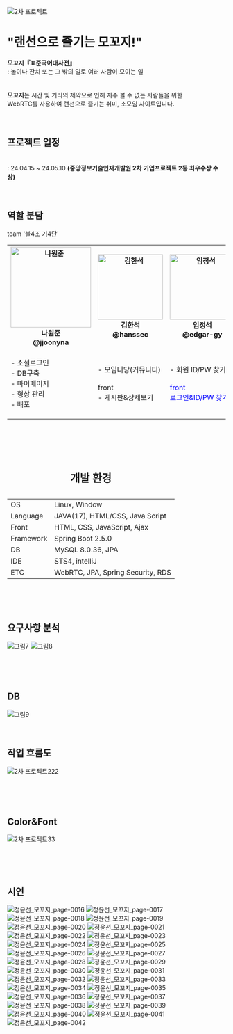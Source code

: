 ![2차 프로젝트](https://github.com/jjoonyna/moggozi2/assets/150616454/e614419d-6d8d-4a91-8ffa-c5fafb5adc57)

<h1>"랜선으로 즐기는 모꼬지!"</h1>
<Strong>모꼬지『표준국어대사전』</Strong><br>
: 놀이나 잔치 또는 그 밖의 일로 여러 사람이 모이는 일
<br><br><br>
<Strong>모꼬지</Strong>는 시간 및 거리의 제약으로 인해 자주 볼 수 없는 사람들을 위한<br> WebRTC를 사용하여 랜선으로 즐기는 취미, 소모임 사이트입니다.
<br><br><br>
<h2>프로젝트 일정</h2><br>
: 24.04.15 ~ 24.05.10 <Strong>(중앙정보기술인재개발원 2차 기업프로젝트 2등 최우수상 수상)</Strong>
<br><br><br>


<table>
	<h2>역할 분담</h2>
	<cation>team '불4조 기4단'</cation>
	<th><img width="185" alt="나원준" src="https://github.com/jjoonyna/moggozi2/assets/150616454/49ec8571-f6fc-4d88-ad7e-60505e32b751"><br>나원준<br>@jjoonyna </th>
 	<th><img width="150" alt="김한석" src="https://github.com/jjoonyna/moggozi2/assets/150616454/8edbbf33-e2ce-47cd-9add-e2119881e6ea"><br>김한석<br>@hanssec </th>
  	<th><img width="150" alt="임정석" src="https://github.com/jjoonyna/moggozi2/assets/150616454/6955d21c-9370-40fb-be97-4b7ba37176f8"><br>임정석<br>@edgar-gy</th>
   	<th><img width="185" alt="배현정" src="https://github.com/jjoonyna/moggozi2/assets/150616454/de13f1e9-8e6b-4ec1-b68d-8547a191c6e6"><br>배현정<br>@qkqhdhwhs </th>
    	<th><img width="150" alt="장예진" src="https://github.com/jjoonyna/moggozi2/assets/150616454/686f021e-89de-4497-975f-b1d53181f85f"><br>장예진<br>@jyj95 </th>
     	<th><img width="150" alt="정윤선" src="https://github.com/jjoonyna/moggozi2/assets/150616454/108d0ff6-ab5c-4f07-953f-7047f088188f"><br>정윤선<br>@myaongE</th>
	<tr>
		<td>
			- 소셜로그인<br>
			- DB구축<br>
			- 마이페이지<br>
			- 형상 관리<br>
			- 배포<br>
		</td>
		<td>
			- 모임니당(커뮤니티)<br>
			<br>front<br>
			- 게시판&상세보기<br>
		</td>
		<td>
			- 회원 ID/PW 찾기<br><br>
			<span style="color: blue">front</span><br>
			<span style="color: blue">로그인&ID/PW 찾기</span><br>
		</td>
		<td>
			- 모일 꼬지?<br>
			- 유효성/중복 검사<br>
		</td>
		<td>
			- 모임방(WebRTC)<br><br>
			<span style="color: blue;">front</span><br>
			<span style="color: blue;">모임방</span><br>
		</td>
		<td>
			- 회원 관리(Security)<br>
			- 관리자 모드<br>
			- 형상 관리<br><br>
			<span style="color: blue;">front</span><br>
			<span style="color: blue;">메인&관리자</span><br>
		</td>
	</tr>
</table>

<br><br><br>

<table>
	<caption><h2>개발 환경</h2></caption>
	<tr>
		<td>OS</td>
		<td>Linux, Window</td>
	</tr>
	<tr>
		<td>Language</td>
		<td>JAVA(17), HTML/CSS, Java Script</td>
	</tr>
	<tr>
		<td>Front</td>
		<td>HTML, CSS, JavaScript, Ajax</td>
	</tr>
	<tr>
		<td>Framework</td>
		<td>Spring Boot 2.5.0</td>
	</tr>
	<tr>
		<td>DB</td>
		<td>MySQL 8.0.36, JPA</td>
	</tr>
	<tr>
		<td>IDE</td>
		<td>STS4, intelliJ</td>
	</tr>
 	<tr>
		<td>ETC</td>
		<td>WebRTC, JPA, Spring Security, RDS</td>
	</tr>
</table>	
<br><br><br>
<h2>요구사항 분석</h2>

![그림7](https://github.com/jjoonyna/moggozi2/assets/150616454/9188e334-c498-4348-8077-17f2b8b4d639)
![그림8](https://github.com/jjoonyna/moggozi2/assets/150616454/84dfa4b9-0662-4343-baa4-ccdc90ab520a)

<br><br><br>
<h2>DB</h2>
 
	 
![그림9](https://github.com/jjoonyna/moggozi2/assets/150616454/42e8f598-1e2f-418f-abf9-5c1ad26db6e6)
<br><br><br>
<h2>작업 흐름도</h2>

![2차 프로젝트222](https://github.com/jjoonyna/moggozi2/assets/150616454/2157d453-fe61-431e-acf5-c13951d53529)

<br><br><br>
<h2>Color&Font</h2>

![2차 프로젝트33](https://github.com/jjoonyna/moggozi2/assets/150616454/4a062e03-e2a6-4f01-8b5a-8c18dacda28c)

<br><br><br>
<h2>시연</h2>

![정윤선_모꼬지_page-0016](https://github.com/jjoonyna/moggozi2/assets/150616454/07f74388-65c8-4a21-a34e-1ad0ab42a086)
![정윤선_모꼬지_page-0017](https://github.com/jjoonyna/moggozi2/assets/150616454/993a8da1-aac4-450a-9ab2-523d9fb866a7)
![정윤선_모꼬지_page-0018](https://github.com/jjoonyna/moggozi2/assets/150616454/91f5c50f-f497-4da0-acd9-68534b66fb54)
![정윤선_모꼬지_page-0019](https://github.com/jjoonyna/moggozi2/assets/150616454/f1d82ac3-cb9f-42e3-a75d-77c8158dfd2e)
![정윤선_모꼬지_page-0020](https://github.com/jjoonyna/moggozi2/assets/150616454/0bb7cf8b-dee5-4913-8cc2-0402ea92599e)
![정윤선_모꼬지_page-0021](https://github.com/jjoonyna/moggozi2/assets/150616454/233bd35a-044e-417c-ae38-3816d0da239d)
![정윤선_모꼬지_page-0022](https://github.com/jjoonyna/moggozi2/assets/150616454/30096b03-2a57-4a7e-b7e1-a59b02104aec)
![정윤선_모꼬지_page-0023](https://github.com/jjoonyna/moggozi2/assets/150616454/05150c13-6a77-42ad-a221-943cbd0ad6fd)
![정윤선_모꼬지_page-0024](https://github.com/jjoonyna/moggozi2/assets/150616454/71d1bc65-77fe-4ad2-9444-a4416c3ec2a7)
![정윤선_모꼬지_page-0025](https://github.com/jjoonyna/moggozi2/assets/150616454/da5b80ef-11d8-4f8c-9112-9d8f90e18db8)
![정윤선_모꼬지_page-0026](https://github.com/jjoonyna/moggozi2/assets/150616454/1b4cc67a-3ca4-4d20-b27c-4261856215cb)
![정윤선_모꼬지_page-0027](https://github.com/jjoonyna/moggozi2/assets/150616454/60467dd2-deb2-4d6b-b750-806dfbcaf8a6)
![정윤선_모꼬지_page-0028](https://github.com/jjoonyna/moggozi2/assets/150616454/54e58c0e-4bf7-4f77-aa93-0870a9389eda)
![정윤선_모꼬지_page-0029](https://github.com/jjoonyna/moggozi2/assets/150616454/0325e6b7-d34f-4110-b3df-fdaefa0bfdd7)
![정윤선_모꼬지_page-0030](https://github.com/jjoonyna/moggozi2/assets/150616454/61878405-a072-4716-a31e-1c90e504ea08)
![정윤선_모꼬지_page-0031](https://github.com/jjoonyna/moggozi2/assets/150616454/1c80c99a-9f7c-47b1-a021-27b5172e5381)
![정윤선_모꼬지_page-0032](https://github.com/jjoonyna/moggozi2/assets/150616454/1fc350f2-455c-448c-8f5d-f829446f6a07)
![정윤선_모꼬지_page-0033](https://github.com/jjoonyna/moggozi2/assets/150616454/bfbebe6c-be17-448f-8b9f-a4098fd91251)
![정윤선_모꼬지_page-0034](https://github.com/jjoonyna/moggozi2/assets/150616454/e2616d30-136d-4646-a04f-a6b4c0018383)
![정윤선_모꼬지_page-0035](https://github.com/jjoonyna/moggozi2/assets/150616454/c2677edf-3ef9-49f3-aa94-88c676b39527)
![정윤선_모꼬지_page-0036](https://github.com/jjoonyna/moggozi2/assets/150616454/cf41fc64-0d5e-4790-8a58-17b1c8f67210)
![정윤선_모꼬지_page-0037](https://github.com/jjoonyna/moggozi2/assets/150616454/8a6bd66b-080d-4482-b6da-eb255b6e7378)
![정윤선_모꼬지_page-0038](https://github.com/jjoonyna/moggozi2/assets/150616454/3631cc27-95aa-478c-b04b-06e46a765c7c)
![정윤선_모꼬지_page-0039](https://github.com/jjoonyna/moggozi2/assets/150616454/726ad2d8-4e4b-4bba-bd29-4dfeab5d132f)
![정윤선_모꼬지_page-0040](https://github.com/jjoonyna/moggozi2/assets/150616454/a62a09e0-8ace-452b-84c8-21e86568e082)
![정윤선_모꼬지_page-0041](https://github.com/jjoonyna/moggozi2/assets/150616454/4bf0d5de-ba2e-4edc-a7d9-3e982c55db94)
![정윤선_모꼬지_page-0042](https://github.com/jjoonyna/moggozi2/assets/150616454/105b9bba-5a56-4036-9f38-fd1a03ddd267)
